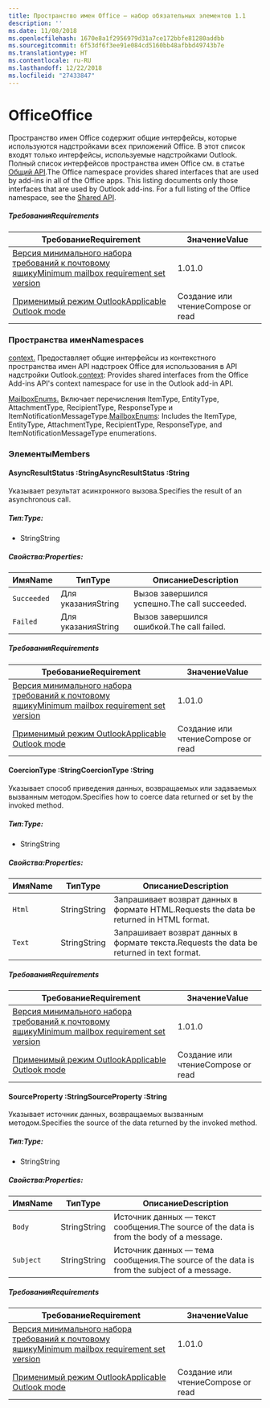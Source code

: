 ```yaml
---
title: Пространство имен Office — набор обязательных элементов 1.1
description: ''
ms.date: 11/08/2018
ms.openlocfilehash: 1670e8a1f2956979d31a7ce172bbfe81280addbb
ms.sourcegitcommit: 6f53df6f3ee91e084cd5160bb48afbbd49743b7e
ms.translationtype: HT
ms.contentlocale: ru-RU
ms.lasthandoff: 12/22/2018
ms.locfileid: "27433847"
---
```

# <a name="office"></a><span data-ttu-id="c25e9-102">Office</span><span class="sxs-lookup"><span data-stu-id="c25e9-102">Office</span></span>

<span data-ttu-id="c25e9-p101">Пространство имен Office содержит общие интерфейсы, которые используются надстройками всех приложений Office. В этот список входят только интерфейсы, используемые надстройками Outlook. Полный список интерфейсов пространства имен Office см. в статье [Общий API](/javascript/api/office).</span><span class="sxs-lookup"><span data-stu-id="c25e9-p101">The Office namespace provides shared interfaces that are used by add-ins in all of the Office apps. This listing documents only those interfaces that are used by Outlook add-ins. For a full listing of the Office namespace, see the [Shared API](/javascript/api/office).</span></span>

##### <a name="requirements"></a><span data-ttu-id="c25e9-105">Требования</span><span class="sxs-lookup"><span data-stu-id="c25e9-105">Requirements</span></span>

|<span data-ttu-id="c25e9-106">Требование</span><span class="sxs-lookup"><span data-stu-id="c25e9-106">Requirement</span></span>| <span data-ttu-id="c25e9-107">Значение</span><span class="sxs-lookup"><span data-stu-id="c25e9-107">Value</span></span>|
|---|---|
|[<span data-ttu-id="c25e9-108">Версия минимального набора требований к почтовому ящику</span><span class="sxs-lookup"><span data-stu-id="c25e9-108">Minimum mailbox requirement set version</span></span>](/office/dev/add-ins/reference/requirement-sets/outlook-api-requirement-sets)| <span data-ttu-id="c25e9-109">1.0</span><span class="sxs-lookup"><span data-stu-id="c25e9-109">1.0</span></span>|
|[<span data-ttu-id="c25e9-110">Применимый режим Outlook</span><span class="sxs-lookup"><span data-stu-id="c25e9-110">Applicable Outlook mode</span></span>](https://docs.microsoft.com/outlook/add-ins/#extension-points)| <span data-ttu-id="c25e9-111">Создание или чтение</span><span class="sxs-lookup"><span data-stu-id="c25e9-111">Compose or read</span></span>|

### <a name="namespaces"></a><span data-ttu-id="c25e9-112">Пространства имен</span><span class="sxs-lookup"><span data-stu-id="c25e9-112">Namespaces</span></span>

<span data-ttu-id="c25e9-113">[context.](office.context.md) Предоставляет общие интерфейсы из контекстного пространства имен API надстроек Office для использования в API надстройки Outlook.</span><span class="sxs-lookup"><span data-stu-id="c25e9-113">[context](office.context.md): Provides shared interfaces from the Office Add-ins API's context namespace for use in the Outlook add-in API.</span></span>

<span data-ttu-id="c25e9-114">[MailboxEnums.](/javascript/api/outlook/office.mailboxenums.attachmenttype) Включает перечисления ItemType, EntityType, AttachmentType, RecipientType, ResponseType и ItemNotificationMessageType.</span><span class="sxs-lookup"><span data-stu-id="c25e9-114">[MailboxEnums](/javascript/api/outlook/office.mailboxenums.attachmenttype): Includes the ItemType, EntityType, AttachmentType, RecipientType, ResponseType, and ItemNotificationMessageType enumerations.</span></span>

### <a name="members"></a><span data-ttu-id="c25e9-115">Элементы</span><span class="sxs-lookup"><span data-stu-id="c25e9-115">Members</span></span>

####  <a name="asyncresultstatus-string"></a><span data-ttu-id="c25e9-116">AsyncResultStatus :String</span><span class="sxs-lookup"><span data-stu-id="c25e9-116">AsyncResultStatus :String</span></span>

<span data-ttu-id="c25e9-117">Указывает результат асинхронного вызова.</span><span class="sxs-lookup"><span data-stu-id="c25e9-117">Specifies the result of an asynchronous call.</span></span>

##### <a name="type"></a><span data-ttu-id="c25e9-118">Тип:</span><span class="sxs-lookup"><span data-stu-id="c25e9-118">Type:</span></span>

*   <span data-ttu-id="c25e9-119">String</span><span class="sxs-lookup"><span data-stu-id="c25e9-119">String</span></span>

##### <a name="properties"></a><span data-ttu-id="c25e9-120">Свойства:</span><span class="sxs-lookup"><span data-stu-id="c25e9-120">Properties:</span></span>

|<span data-ttu-id="c25e9-121">Имя</span><span class="sxs-lookup"><span data-stu-id="c25e9-121">Name</span></span>| <span data-ttu-id="c25e9-122">Тип</span><span class="sxs-lookup"><span data-stu-id="c25e9-122">Type</span></span>| <span data-ttu-id="c25e9-123">Описание</span><span class="sxs-lookup"><span data-stu-id="c25e9-123">Description</span></span>|
|---|---|---|
|`Succeeded`| <span data-ttu-id="c25e9-124">Для указания</span><span class="sxs-lookup"><span data-stu-id="c25e9-124">String</span></span>|<span data-ttu-id="c25e9-125">Вызов завершился успешно.</span><span class="sxs-lookup"><span data-stu-id="c25e9-125">The call succeeded.</span></span>|
|`Failed`| <span data-ttu-id="c25e9-126">Для указания</span><span class="sxs-lookup"><span data-stu-id="c25e9-126">String</span></span>|<span data-ttu-id="c25e9-127">Вызов завершился ошибкой.</span><span class="sxs-lookup"><span data-stu-id="c25e9-127">The call failed.</span></span>|

##### <a name="requirements"></a><span data-ttu-id="c25e9-128">Требования</span><span class="sxs-lookup"><span data-stu-id="c25e9-128">Requirements</span></span>

|<span data-ttu-id="c25e9-129">Требование</span><span class="sxs-lookup"><span data-stu-id="c25e9-129">Requirement</span></span>| <span data-ttu-id="c25e9-130">Значение</span><span class="sxs-lookup"><span data-stu-id="c25e9-130">Value</span></span>|
|---|---|
|[<span data-ttu-id="c25e9-131">Версия минимального набора требований к почтовому ящику</span><span class="sxs-lookup"><span data-stu-id="c25e9-131">Minimum mailbox requirement set version</span></span>](/office/dev/add-ins/reference/requirement-sets/outlook-api-requirement-sets)| <span data-ttu-id="c25e9-132">1.0</span><span class="sxs-lookup"><span data-stu-id="c25e9-132">1.0</span></span>|
|[<span data-ttu-id="c25e9-133">Применимый режим Outlook</span><span class="sxs-lookup"><span data-stu-id="c25e9-133">Applicable Outlook mode</span></span>](https://docs.microsoft.com/outlook/add-ins/#extension-points)| <span data-ttu-id="c25e9-134">Создание или чтение</span><span class="sxs-lookup"><span data-stu-id="c25e9-134">Compose or read</span></span>|
####  <a name="coerciontype-string"></a><span data-ttu-id="c25e9-135">CoercionType :String</span><span class="sxs-lookup"><span data-stu-id="c25e9-135">CoercionType :String</span></span>

<span data-ttu-id="c25e9-136">Указывает способ приведения данных, возвращаемых или задаваемых вызванным методом.</span><span class="sxs-lookup"><span data-stu-id="c25e9-136">Specifies how to coerce data returned or set by the invoked method.</span></span>

##### <a name="type"></a><span data-ttu-id="c25e9-137">Тип:</span><span class="sxs-lookup"><span data-stu-id="c25e9-137">Type:</span></span>

*   <span data-ttu-id="c25e9-138">String</span><span class="sxs-lookup"><span data-stu-id="c25e9-138">String</span></span>

##### <a name="properties"></a><span data-ttu-id="c25e9-139">Свойства:</span><span class="sxs-lookup"><span data-stu-id="c25e9-139">Properties:</span></span>

|<span data-ttu-id="c25e9-140">Имя</span><span class="sxs-lookup"><span data-stu-id="c25e9-140">Name</span></span>| <span data-ttu-id="c25e9-141">Тип</span><span class="sxs-lookup"><span data-stu-id="c25e9-141">Type</span></span>| <span data-ttu-id="c25e9-142">Описание</span><span class="sxs-lookup"><span data-stu-id="c25e9-142">Description</span></span>|
|---|---|---|
|`Html`| <span data-ttu-id="c25e9-143">String</span><span class="sxs-lookup"><span data-stu-id="c25e9-143">String</span></span>|<span data-ttu-id="c25e9-144">Запрашивает возврат данных в формате HTML.</span><span class="sxs-lookup"><span data-stu-id="c25e9-144">Requests the data be returned in HTML format.</span></span>|
|`Text`| <span data-ttu-id="c25e9-145">String</span><span class="sxs-lookup"><span data-stu-id="c25e9-145">String</span></span>|<span data-ttu-id="c25e9-146">Запрашивает возврат данных в формате текста.</span><span class="sxs-lookup"><span data-stu-id="c25e9-146">Requests the data be returned in text format.</span></span>|

##### <a name="requirements"></a><span data-ttu-id="c25e9-147">Требования</span><span class="sxs-lookup"><span data-stu-id="c25e9-147">Requirements</span></span>

|<span data-ttu-id="c25e9-148">Требование</span><span class="sxs-lookup"><span data-stu-id="c25e9-148">Requirement</span></span>| <span data-ttu-id="c25e9-149">Значение</span><span class="sxs-lookup"><span data-stu-id="c25e9-149">Value</span></span>|
|---|---|
|[<span data-ttu-id="c25e9-150">Версия минимального набора требований к почтовому ящику</span><span class="sxs-lookup"><span data-stu-id="c25e9-150">Minimum mailbox requirement set version</span></span>](/office/dev/add-ins/reference/requirement-sets/outlook-api-requirement-sets)| <span data-ttu-id="c25e9-151">1.0</span><span class="sxs-lookup"><span data-stu-id="c25e9-151">1.0</span></span>|
|[<span data-ttu-id="c25e9-152">Применимый режим Outlook</span><span class="sxs-lookup"><span data-stu-id="c25e9-152">Applicable Outlook mode</span></span>](https://docs.microsoft.com/outlook/add-ins/#extension-points)| <span data-ttu-id="c25e9-153">Создание или чтение</span><span class="sxs-lookup"><span data-stu-id="c25e9-153">Compose or read</span></span>|
####  <a name="sourceproperty-string"></a><span data-ttu-id="c25e9-154">SourceProperty :String</span><span class="sxs-lookup"><span data-stu-id="c25e9-154">SourceProperty :String</span></span>

<span data-ttu-id="c25e9-155">Указывает источник данных, возвращаемых вызванным методом.</span><span class="sxs-lookup"><span data-stu-id="c25e9-155">Specifies the source of the data returned by the invoked method.</span></span>

##### <a name="type"></a><span data-ttu-id="c25e9-156">Тип:</span><span class="sxs-lookup"><span data-stu-id="c25e9-156">Type:</span></span>

*   <span data-ttu-id="c25e9-157">String</span><span class="sxs-lookup"><span data-stu-id="c25e9-157">String</span></span>

##### <a name="properties"></a><span data-ttu-id="c25e9-158">Свойства:</span><span class="sxs-lookup"><span data-stu-id="c25e9-158">Properties:</span></span>

|<span data-ttu-id="c25e9-159">Имя</span><span class="sxs-lookup"><span data-stu-id="c25e9-159">Name</span></span>| <span data-ttu-id="c25e9-160">Тип</span><span class="sxs-lookup"><span data-stu-id="c25e9-160">Type</span></span>| <span data-ttu-id="c25e9-161">Описание</span><span class="sxs-lookup"><span data-stu-id="c25e9-161">Description</span></span>|
|---|---|---|
|`Body`| <span data-ttu-id="c25e9-162">String</span><span class="sxs-lookup"><span data-stu-id="c25e9-162">String</span></span>|<span data-ttu-id="c25e9-163">Источник данных — текст сообщения.</span><span class="sxs-lookup"><span data-stu-id="c25e9-163">The source of the data is from the body of a message.</span></span>|
|`Subject`| <span data-ttu-id="c25e9-164">String</span><span class="sxs-lookup"><span data-stu-id="c25e9-164">String</span></span>|<span data-ttu-id="c25e9-165">Источник данных — тема сообщения.</span><span class="sxs-lookup"><span data-stu-id="c25e9-165">The source of the data is from the subject of a message.</span></span>|

##### <a name="requirements"></a><span data-ttu-id="c25e9-166">Требования</span><span class="sxs-lookup"><span data-stu-id="c25e9-166">Requirements</span></span>

|<span data-ttu-id="c25e9-167">Требование</span><span class="sxs-lookup"><span data-stu-id="c25e9-167">Requirement</span></span>| <span data-ttu-id="c25e9-168">Значение</span><span class="sxs-lookup"><span data-stu-id="c25e9-168">Value</span></span>|
|---|---|
|[<span data-ttu-id="c25e9-169">Версия минимального набора требований к почтовому ящику</span><span class="sxs-lookup"><span data-stu-id="c25e9-169">Minimum mailbox requirement set version</span></span>](/office/dev/add-ins/reference/requirement-sets/outlook-api-requirement-sets)| <span data-ttu-id="c25e9-170">1.0</span><span class="sxs-lookup"><span data-stu-id="c25e9-170">1.0</span></span>|
|[<span data-ttu-id="c25e9-171">Применимый режим Outlook</span><span class="sxs-lookup"><span data-stu-id="c25e9-171">Applicable Outlook mode</span></span>](https://docs.microsoft.com/outlook/add-ins/#extension-points)| <span data-ttu-id="c25e9-172">Создание или чтение</span><span class="sxs-lookup"><span data-stu-id="c25e9-172">Compose or read</span></span>|